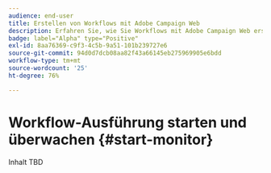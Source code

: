 ```yaml
---
audience: end-user
title: Erstellen von Workflows mit Adobe Campaign Web
description: Erfahren Sie, wie Sie Workflows mit Adobe Campaign Web erstellen
badge: label="Alpha" type="Positive"
exl-id: 8aa76369-c9f3-4c5b-9a51-101b239727e6
source-git-commit: 94d0d7dcb08aa82f43a66145eb275969905e6bdd
workflow-type: tm+mt
source-wordcount: '25'
ht-degree: 76%

---
```


# Workflow-Ausführung starten und überwachen {#start-monitor}

Inhalt TBD
